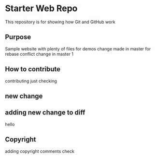 # Starter Web Repo

This repository is for showing how Git and GitHub work

## Purpose

Sample website with plenty of files for demos
change made in master for rebase
conflict change in master 1

## How to contribute
contributing 
just checking

## new change


## adding new change to diff
hello 

## Copyright
adding copyright comments
check